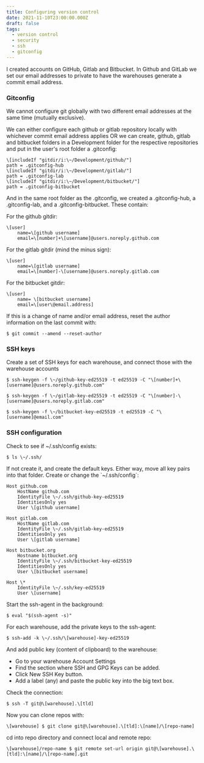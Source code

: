 ```yaml
---
title: Configuring version control
date: 2021-11-10T23:00:00.000Z
draft: false
tags:
  - version control
  - security
  - ssh
  - gitconfig
---
```


I created accounts on GitHub, Gitlab and Bitbucket. In Github and GitLab we set our email addresses to private to have the warehouses generate a commit email address.

### Gitconfig

We cannot configure git globally with two different email addresses at the same time (mutually exclusive).

We can either configure each github or gitlab repository locally with whichever commit email address applies OR we can create, github, gitlab and bitbucket folders in a Development folder for the respective repositories and put in the user's root folder a .gitconfig:

```
\[includeIf "gitdir/i:\~/Development/github/"]
path = .gitconfig-hub
\[includeIf "gitdir/i:\~/Development/gitlab/"]
path = .gitconfig-lab
\[includeIf "gitdir/i:\~/Development/bitbucket/"]
path = .gitconfig-bitbucket
```

And in the same root folder as the .gitconfig, we created a .gitconfig-hub, a .gitconfig-lab, and a .gitconfig-bitbucket. These contain:

For the github gitdir:

```
\[user]
    name=\[github username]
    email=\[number]+\[username]@users.noreply.github.com
```

For the gitlab gitdir (mind the minus sign):

```
\[user]
    name=\[gitlab username]
    email=\[number]-\[username]@users.noreply.gitlab.com
```

For the bitbucket gitdir:

```
\[user]
    name= \[bitbucket username]
    email=\[user\@email.address]
```

If this is a change of name and/or email address, reset the author information on the last commit with:

```
$ git commit --amend --reset-author
```

### SSH keys

Create a set of SSH keys for each warehouse, and connect those with the warehouse accounts

```
$ ssh-keygen -f \~/github-key-ed25519 -t ed25519 -C "\[number]+\[username]@users.noreply.github.com"

$ ssh-keygen -f \~/gitlab-key-ed25519 -t ed25519 -C "\[number]-\[username]@users.noreply.gitlab.com"

$ ssh-keygen -f \~/bitbucket-key-ed25519 -t ed25519 -C "\[username]@email.com"
```

### SSH configuration

Check to see if \~/.ssh/config exists:

```
$ ls \~/.ssh/
```

If not create it, and create the default keys. Either way, move all key pairs into that folder. Create or change the \`\~/.ssh/config\`:

```
Host github.com
    HostName github.com
    IdentityFile \~/.ssh/github-key-ed25519
    IdentitiesOnly yes
    User \[github username]

Host gitlab.com
    HostName gitlab.com
    IdentityFile \~/.ssh/gitlab-key-ed25519
    IdentitiesOnly yes
    User \[gitlab username]

Host bitbucket.org
    Hostname bitbucket.org
    IdentityFile \~/.ssh/bitbucket-key-ed25519
    IdentitiesOnly yes
    User \[bitbucket username]

Host \*
    IdentityFile \~/.ssh/key-ed25519
    User \[username]
```

Start the ssh-agent in the background:

```
$ eval "$(ssh-agent -s)"
```

For each warehouse, add the private keys to the ssh-agent:

```
$ ssh-add -k \~/.ssh/\[warehouse]-key-ed25519
```

And add public key (content of clipboard) to the warehouse:

* Go to your warehouse Account Settings
* Find the section where SSH and GPG Keys can be added.
* Click New SSH Key button.
* Add a label (any) and paste the public key into the big text box.

Check the connection:

```
$ ssh -T git@\[warehouse].\[tld]
```

Now you can clone repos with:

```
\[warehouse] $ git clone git@\[warehouse].\[tld]:\[name]/\[repo-name]
```

cd into repo directory and connect local and remote repo:

```
\[warehouse]/repo-name $ git remote set-url origin git@\[warehouse].\[tld]:\[name]/\[repo-name].git
```

